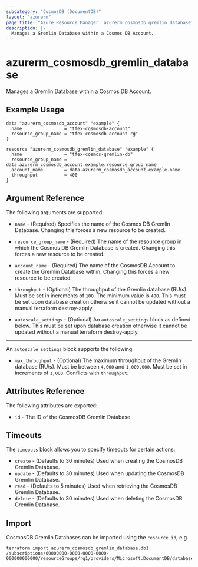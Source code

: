 ```yaml
---
subcategory: "CosmosDB (DocumentDB)"
layout: "azurerm"
page_title: "Azure Resource Manager: azurerm_cosmosdb_gremlin_database"
description: |-
  Manages a Gremlin Database within a Cosmos DB Account.
---
```


# azurerm_cosmosdb_gremlin_database

Manages a Gremlin Database within a Cosmos DB Account.

## Example Usage

```hcl
data "azurerm_cosmosdb_account" "example" {
  name                = "tfex-cosmosdb-account"
  resource_group_name = "tfex-cosmosdb-account-rg"
}

resource "azurerm_cosmosdb_gremlin_database" "example" {
  name                = "tfex-cosmos-gremlin-db"
  resource_group_name = data.azurerm_cosmosdb_account.example.resource_group_name
  account_name        = data.azurerm_cosmosdb_account.example.name
  throughput          = 400
}
```

## Argument Reference

The following arguments are supported:

* `name` - (Required) Specifies the name of the Cosmos DB Gremlin Database. Changing this forces a new resource to be created.

* `resource_group_name` - (Required) The name of the resource group in which the Cosmos DB Gremlin Database is created. Changing this forces a new resource to be created.

* `account_name` - (Required) The name of the CosmosDB Account to create the Gremlin Database within. Changing this forces a new resource to be created.

* `throughput` - (Optional) The throughput of the Gremlin database (RU/s). Must be set in increments of `100`. The minimum value is `400`. This must be set upon database creation otherwise it cannot be updated without a manual terraform destroy-apply.

* `autoscale_settings` - (Optional) An `autoscale_settings` block as defined below. This must be set upon database creation otherwise it cannot be updated without a manual terraform destroy-apply.

---

An `autoscale_settings` block supports the following:

* `max_throughput` - (Optional) The maximum throughput of the Gremlin database (RU/s). Must be between `4,000` and `1,000,000`. Must be set in increments of `1,000`. Conflicts with `throughput`.


## Attributes Reference

The following attributes are exported:

* `id` - The ID of the CosmosDB Gremlin Database.

## Timeouts

The `timeouts` block allows you to specify [timeouts](https://www.terraform.io/docs/configuration/resources.html#timeouts) for certain actions:

* `create` - (Defaults to 30 minutes) Used when creating the CosmosDB Gremlin Database.
* `update` - (Defaults to 30 minutes) Used when updating the CosmosDB Gremlin Database.
* `read` - (Defaults to 5 minutes) Used when retrieving the CosmosDB Gremlin Database.
* `delete` - (Defaults to 30 minutes) Used when deleting the CosmosDB Gremlin Database.

## Import

CosmosDB Gremlin Databases can be imported using the `resource id`, e.g.

```shell
terraform import azurerm_cosmosdb_gremlin_database.db1 /subscriptions/00000000-0000-0000-0000-000000000000/resourceGroups/rg1/providers/Microsoft.DocumentDB/databaseAccounts/account1/gremlinDatabases/db1
```
